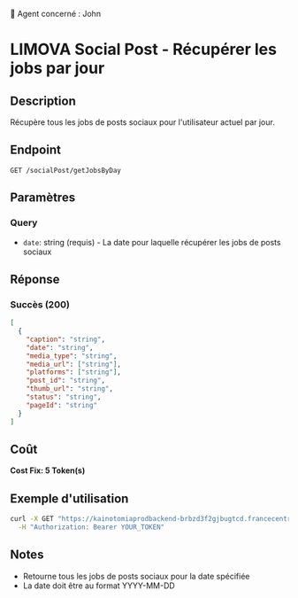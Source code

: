 🧠 Agent concerné : John
# LIMOVA Social Post - Récupérer les jobs par jour

## Description
Récupère tous les jobs de posts sociaux pour l'utilisateur actuel par jour.

## Endpoint
```
GET /socialPost/getJobsByDay
```

## Paramètres

### Query
- `date`: string (requis) - La date pour laquelle récupérer les jobs de posts sociaux

## Réponse

### Succès (200)
```json
[
  {
    "caption": "string",
    "date": "string",
    "media_type": "string",
    "media_url": ["string"],
    "platforms": ["string"],
    "post_id": "string",
    "thumb_url": "string",
    "status": "string",
    "pageId": "string"
  }
]
```

## Coût
**Cost Fix: 5 Token(s)**

## Exemple d'utilisation

```bash
curl -X GET "https://kainotomiaprodbackend-brbzd3f2gjbugtcd.francecentral-01.azurewebsites.net/socialPost/getJobsByDay?date=2024-01-15" \
  -H "Authorization: Bearer YOUR_TOKEN"
```

## Notes
- Retourne tous les jobs de posts sociaux pour la date spécifiée
- La date doit être au format YYYY-MM-DD 